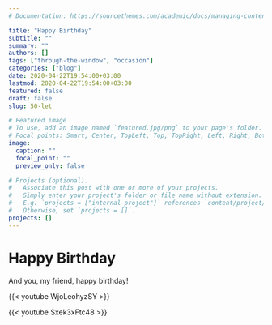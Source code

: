 ```yaml
---
# Documentation: https://sourcethemes.com/academic/docs/managing-content/

title: "Happy Birthday"
subtitle: ""
summary: ""
authors: []
tags: ["through-the-window", "occasion"]
categories: ["blog"]
date: 2020-04-22T19:54:00+03:00
lastmod: 2020-04-22T19:54:00+03:00
featured: false
draft: false
slug: 50-let

# Featured image
# To use, add an image named `featured.jpg/png` to your page's folder.
# Focal points: Smart, Center, TopLeft, Top, TopRight, Left, Right, BottomLeft, Bottom, BottomRight.
image:
  caption: ""
  focal_point: ""
  preview_only: false

# Projects (optional).
#   Associate this post with one or more of your projects.
#   Simply enter your project's folder or file name without extension.
#   E.g. `projects = ["internal-project"]` references `content/project/deep-learning/index.md`.
#   Otherwise, set `projects = []`.
projects: []
---
```


# Happy Birthday

And you, my friend, happy birthday!

<!--more-->

{{< youtube WjoLeohyzSY >}}


{{< youtube Sxek3xFtc48 >}}
